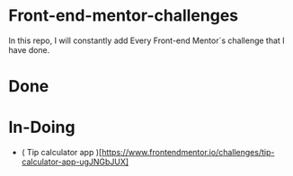 # Front-end-mentor-challenges

In this repo, I will constantly add Every Front-end Mentor\`s challenge that I have done.


# Done



# In-Doing
- ( Tip calculator app )[https://www.frontendmentor.io/challenges/tip-calculator-app-ugJNGbJUX]
